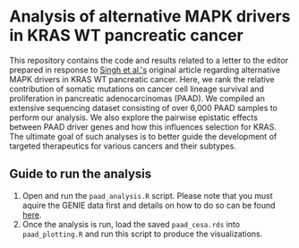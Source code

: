 # Analysis of alternative MAPK drivers in KRAS WT pancreatic cancer
This repository contains the code and results related to a letter to the editor prepared in response to [Singh et al.'s]((https://aacrjournals.org/clincancerres/article/29/22/4627/729969/Oncogenic-Drivers-and-Therapeutic-Vulnerabilities)) original article regarding alternative MAPK drivers in KRAS WT pancreatic cancer. Here, we rank the relative contribution of somatic mutations on cancer cell lineage survival and proliferation in pancreatic adenocarcinomas (PAAD). We compiled an extensive sequencing dataset consisting of over 6,000 PAAD samples to perform our analysis. We also explore the pairwise epistatic effects between PAAD driver genes and how this influences selection for KRAS. The ultimate goal of such analyses is to better guide the development of targeted therapeutics for various cancers and their subtypes.

## Guide to run the analysis

1. Open and run the `paad_analysis.R` script. Please note that you must aquire the GENIE data first and details on how to do so can be found [here]([url](https://www.aacr.org/professionals/research/aacr-project-genie/aacr-project-genie-data/)).
2. Once the analysis is run, load the saved `paad_cesa.rds` into `paad_plotting.R` and run this script to produce the visualizations. 

